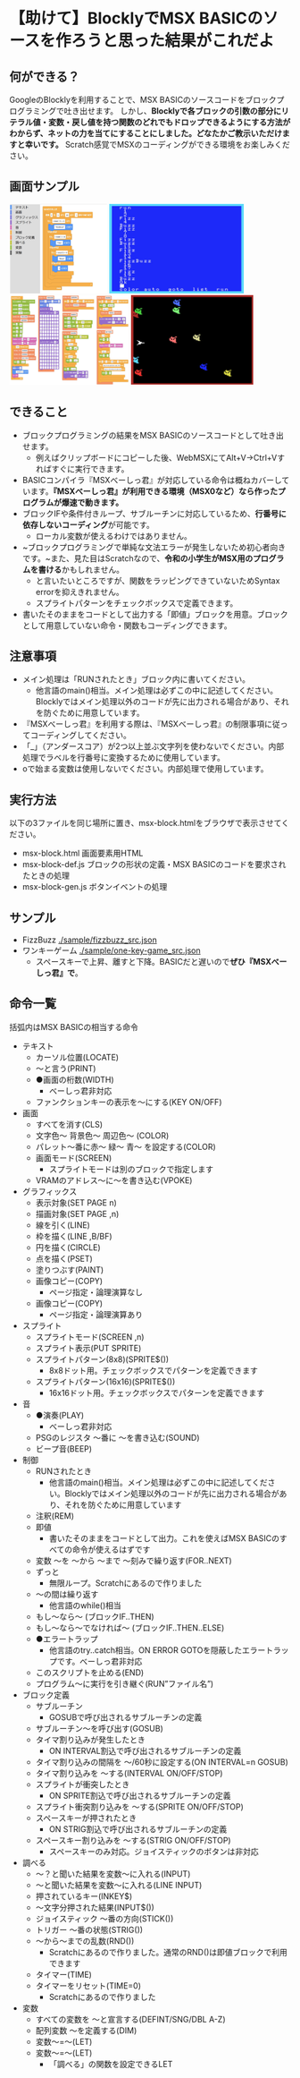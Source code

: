 # 【助けて】BlocklyでMSX BASICのソースを作ろうと思った結果がこれだよ

## 何ができる？
GoogleのBlocklyを利用することで、MSX BASICのソースコードをブロックプログラミングで吐き出せます。
しかし、**Blocklyで各ブロックの引数の部分にリテラル値・変数・戻し値を持つ関数のどれでもドロップできるようにする方法がわからず、ネットの力を当てにすることにしました。どなたかご教示いただけますと幸いです。**
Scratch感覚でMSXのコーディングができる環境をお楽しみください。

## 画面サンプル
<p>
<img src="./data/fizzbuzz_src.jpg" alt="ソース" height="160">
<img src="./data/fizzbuzz_scr.jpg" alt="実行結果" height="160">
<img src="./data/one-key-game_src.jpg" alt="ソース" height="160">
<img src="./data/one-key-game_scr.jpg" alt="実行結果" height="160">
</p>

## できること
- ブロックプログラミングの結果をMSX BASICのソースコードとして吐き出せます。
  - 例えばクリップボードにコピーした後、WebMSXにてAlt+V→Ctrl+Vすればすぐに実行できます。
- BASICコンパイラ『MSXべーしっ君』が対応している命令は概ねカバーしています。**『MSXべーしっ君』が利用できる環境（MSX0など）なら作ったプログラムが爆速で動きます。**
- ブロックIFや条件付きループ、サブルーチンに対応しているため、**行番号に依存しないコーディング**が可能です。
  - ローカル変数が使えるわけではありません。
- ~ブロックプログラミングで単純な文法エラーが発生しないため初心者向きです。~また、見た目はScratchなので、**令和の小学生がMSX用のプログラムを書ける**かもしれません。
  - と言いたいところですが、関数をラッピングできていないためSyntax errorを抑えきれません。
  - スプライトパターンをチェックボックスで定義できます。
- 書いたそのままをコードとして出力する「即値」ブロックを用意。ブロックとして用意していない命令・関数もコーディングできます。

## 注意事項
- メイン処理は「RUNされたとき」ブロック内に書いてください。
  - 他言語のmain()相当。メイン処理は必ずこの中に記述してください。Blocklyではメイン処理以外のコードが先に出力される場合があり、それを防ぐために用意しています。
- 『MSXべーしっ君』を利用する際は、『MSXべーしっ君』の制限事項に従ってコーディングしてください。
- 「_」（アンダースコア）が2つ以上並ぶ文字列を使わないでください。内部処理でラベルを行番号に変換するために使用しています。
- oで始まる変数は使用しないでください。内部処理で使用しています。

## 実行方法
以下の3ファイルを同じ場所に置き、msx-block.htmlをブラウザで表示させてください。
- msx-block.html 画面要素用HTML
- msx-block-def.js ブロックの形状の定義・MSX BASICのコードを要求されたときの処理
- msx-block-gen.js ボタンイベントの処理

## サンプル
- FizzBuzz <a href="./sample/fizzbuzz_src.json">./sample/fizzbuzz_src.json</a>
- ワンキーゲーム <a href="./sample/one-key-game_src.json">./sample/one-key-game_src.json</a>
  - スペースキーで上昇、離すと下降。BASICだと遅いので**ぜひ『MSXべーしっ君』で**。

## 命令一覧 
括弧内はMSX BASICの相当する命令
- テキスト
  - カーソル位置(LOCATE)
  - ～と言う(PRINT)
  - ●画面の桁数(WIDTH)  
    - べーしっ君非対応
  - ファンクションキーの表示を～にする(KEY ON/OFF)
- 画面
  - すべてを消す(CLS)
  - 文字色～ 背景色～ 周辺色～ (COLOR)
  - パレット～番に赤～ 緑～ 青～ を設定する(COLOR)
  - 画面モード(SCREEN)
    - スプライトモードは別のブロックで指定します
  - VRAMのアドレス～に～を書き込む(VPOKE)
- グラフィックス
  - 表示対象(SET PAGE n)
  - 描画対象(SET PAGE ,n)
  - 線を引く(LINE)
  - 枠を描く(LINE ,B/BF)
  - 円を描く(CIRCLE)
  - 点を描く(PSET)
  - 塗りつぶす(PAINT)
  - 画像コピー(COPY)
    - ページ指定・論理演算なし
  - 画像コピー(COPY)
    - ページ指定・論理演算あり
- スプライト
  - スプライトモード(SCREEN ,n)
  - スプライト表示(PUT SPRITE)
  - スプライトパターン(8x8)(SPRITE$())
    - 8x8ドット用。チェックボックスでパターンを定義できます
  - スプライトパターン(16x16)(SPRITE$())
    - 16x16ドット用。チェックボックスでパターンを定義できます
- 音
  - ●演奏(PLAY) 
    - べーしっ君非対応
  - PSGのレジスタ ～番に ～を書き込む(SOUND)
  - ビープ音(BEEP)
- 制御
  - RUNされたとき
    - 他言語のmain()相当。メイン処理は必ずこの中に記述してください。Blocklyではメイン処理以外のコードが先に出力される場合があり、それを防ぐために用意しています
  - 注釈(REM)
  - 即値
    - 書いたそのままをコードとして出力。これを使えばMSX BASICのすべての命令が使えるはずです
  - 変数 ～を ～から ～まで ～刻みで繰り返す(FOR..NEXT)
  - ずっと
    - 無限ループ。Scratchにあるので作りました
  - ～の間は繰り返す
    - 他言語のwhile()相当
  - もし～なら～ (ブロックIF..THEN)
  - もし～なら～でなければ～ (ブロックIF..THEN..ELSE)
  - ●エラートラップ
    - 他言語のtry..catch相当。ON ERROR GOTOを隠蔽したエラートラップです。べーしっ君非対応
  - このスクリプトを止める(END)
  - プログラム～に実行を引き継ぐ(RUN”ファイル名”)
- ブロック定義
  - サブルーチン
    - GOSUBで呼び出されるサブルーチンの定義
  - サブルーチン～を呼び出す(GOSUB)
  - タイマ割り込みが発生したとき
    - ON INTERVAL割込で呼び出されるサブルーチンの定義
  - タイマ割り込みの間隔を ～/60秒に設定する(ON INTERVAL=n GOSUB)
  - タイマ割り込みを ～する(INTERVAL ON/OFF/STOP)
  - スプライトが衝突したとき
    - ON SPRITE割込で呼び出されるサブルーチンの定義
  - スプライト衝突割り込みを ～する(SPRITE ON/OFF/STOP)
  - スペースキーが押されたとき
    - ON STRIG割込で呼び出されるサブルーチンの定義
  - スペースキー割り込みを ～する(STRIG ON/OFF/STOP)
    - スペースキーのみ対応。ジョイスティックのボタンは非対応
- 調べる
  - ～？と聞いた結果を変数～に入れる(INPUT)
  - ～と聞いた結果を変数～に入れる(LINE INPUT)
  - 押されているキー(INKEY$)
  - ～文字分押された結果(INPUT$())
  - ジョイスティック ～番の方向(STICK())
  - トリガー ～番の状態(STRIG())
  - ～から～までの乱数(RND())
    - Scratchにあるので作りました。通常のRND()は即値ブロックで利用できます
  - タイマー(TIME)
  - タイマーをリセット(TIME=0)
    - Scratchにあるので作りました
- 変数
  - すべての変数を ～と宣言する(DEFINT/SNG/DBL A-Z)
  - 配列変数 ～を定義する(DIM)
  - 変数～=～(LET)
  - 変数～=～(LET)
    - 「調べる」の関数を設定できるLET


